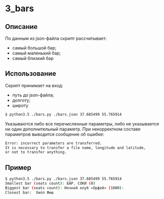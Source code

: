 # 3_bars
## Описание
По данным из json-файла скрипт рассчитывает:

* самый большой бар;
* самый маленький бар;
* самый близкий бар

## Использование
Скрипт принимает на вход:

* путь до json-файла;
* долготу;
* широту

```sh
$ python3.5 ./bars.py ./bars.json 37.685499 55.765914
```

Указываются либо все перечисленные параметры, либо не указывается ни один дополнительный параметр. При некорректном составе параметров выводится сообщение об ошибке:
```sh
Error: incorrect parameters are transferred.
It is necessary to transfer a file name, longitude and latitude,
or not to transfer anything.
```
## Пример
```sh
$ python3.5 ./bars.py ./bars.json 37.685499 55.765914
Smallest bar (seats count): БАР. СОКИ (0)
Biggest bar (seats count): Ночной клуб «Орфей» (1000):
Closest bar:  Хилл Фиш
```